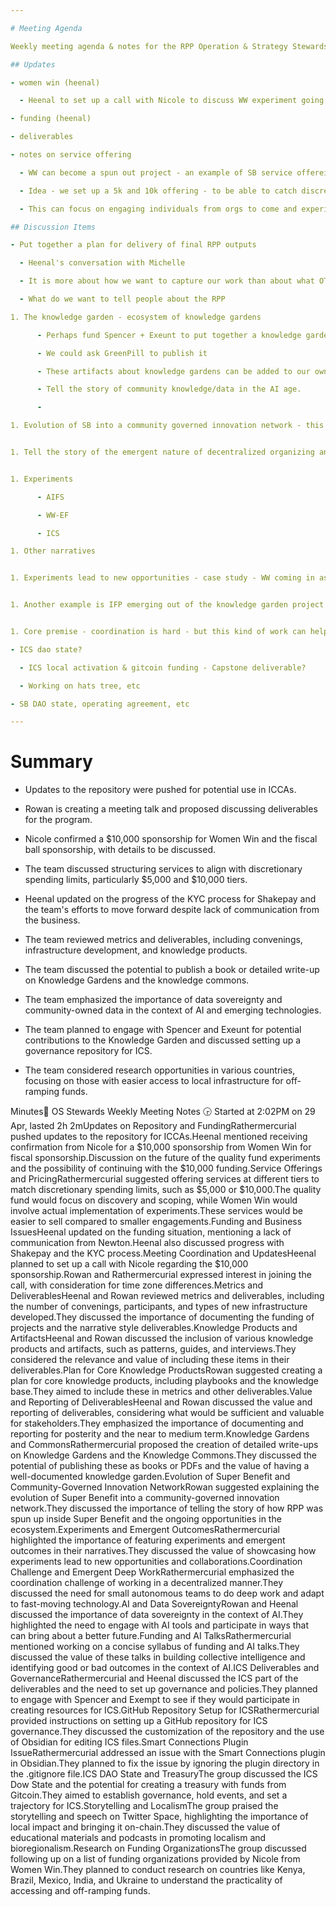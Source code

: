```yaml
---

# Meeting Agenda

Weekly meeting agenda & notes for the RPP Operation & Strategy Stewards team.

## Updates

- women win (heenal)

  - Heenal to set up a call with Nicole to discuss WW experiment going forward 

- funding (heenal)

- deliverables

- notes on service offering 

  - WW can become a spun out project - an example of SB service offereing

  - Idea - we set up a 5k and 10k offering - to be able to catch discretionary spending amounts from orgs... rather than a full engagement from an org. 

  - This can focus on engaging individuals from orgs to come and experiment without needing to bring their whole org in board. 

## Discussion Items

- Put together a plan for delivery of final RPP outputs 

  - Heenal's conversation with Michelle

  - It is more about how we want to capture our work than about what OTF want. 

  - What do we want to tell people about the RPP

1. The knowledge garden - ecosystem of knowledge gardens 

      - Perhaps fund Spencer + Exeunt to put together a knowledge garden artifact and templates etc to that we can publish. Perhaps in the form of a book.   

      - We could ask GreenPill to publish it 

      - These artifacts about knowledge gardens can be added to our own knowledge garden to explain what it is. 

      - Tell the story of community knowledge/data in the AI age. 

      - 

1. Evolution of SB into a community governed innovation network - this is part recap/review of RPP as a project and part evolution of superbenefit. 


1. Tell the story of the emergent nature of decentralized organizing and how the real insights emerged once we started executing on it. 


1. Experiments 

      - AIFS

      - WW-EF 

      - ICS

1. Other narratives 


1. Experiments lead to new opportunities - case study - WW coming in as part of the EF experiments, and this evolving into it's own collaboration and ongoing research opportunity - example of the power of decentralized organizing... 


1. Another example is IFP emerging out of the knowledge garden project in collaboration with other partners and in response to emerging technology


1. Core premise - coordination is hard - but this kind of work can help slow moving orgs to engage with a small fast moving team context to help them engage with a speed of change that they could otherwise never keep up with. We need this if these orgs are going to have any chance of adapting to change

- ICS dao state?

  - ICS local activation & gitcoin funding - Capstone deliverable?

  - Working on hats tree, etc

- SB DAO state, operating agreement, etc

---
```


# Summary

- Updates to the repository were pushed for potential use in ICCAs.

- Rowan is creating a meeting talk and proposed discussing deliverables for the program.

- Nicole confirmed a $10,000 sponsorship for Women Win and the fiscal ball sponsorship, with details to be discussed.

- The team discussed structuring services to align with discretionary spending limits, particularly $5,000 and $10,000 tiers.

- Heenal updated on the progress of the KYC process for Shakepay and the team's efforts to move forward despite lack of communication from the business.

- The team reviewed metrics and deliverables, including convenings, infrastructure development, and knowledge products.

- The team discussed the potential to publish a book or detailed write-up on Knowledge Gardens and the knowledge commons.

- The team emphasized the importance of data sovereignty and community-owned data in the context of AI and emerging technologies.

- The team planned to engage with Spencer and Exeunt for potential contributions to the Knowledge Garden and discussed setting up a governance repository for ICS.

- The team considered research opportunities in various countries, focusing on those with easier access to local infrastructure for off-ramping funds.

Minutes📝 OS Stewards Weekly Meeting Notes 🕞 Started at 2:02PM on 29 Apr, lasted 2h 2mUpdates on Repository and FundingRathermercurial pushed updates to the repository for ICCAs.Heenal mentioned receiving confirmation from Nicole for a $10,000 sponsorship from Women Win for fiscal sponsorship.Discussion on the future of the quality fund experiments and the possibility of continuing with the $10,000 funding.Service Offerings and PricingRathermercurial suggested offering services at different tiers to match discretionary spending limits, such as $5,000 or $10,000.The quality fund would focus on discovery and scoping, while Women Win would involve actual implementation of experiments.These services would be easier to sell compared to smaller engagements.Funding and Business IssuesHeenal updated on the funding situation, mentioning a lack of communication from Newton.Heenal also discussed progress with Shakepay and the KYC process.Meeting Coordination and UpdatesHeenal planned to set up a call with Nicole regarding the $10,000 sponsorship.Rowan and Rathermercurial expressed interest in joining the call, with consideration for time zone differences.Metrics and DeliverablesHeenal and Rowan reviewed metrics and deliverables, including the number of convenings, participants, and types of new infrastructure developed.They discussed the importance of documenting the funding of projects and the narrative style deliverables.Knowledge Products and ArtifactsHeenal and Rowan discussed the inclusion of various knowledge products and artifacts, such as patterns, guides, and interviews.They considered the relevance and value of including these items in their deliverables.Plan for Core Knowledge ProductsRowan suggested creating a plan for core knowledge products, including playbooks and the knowledge base.They aimed to include these in metrics and other deliverables.Value and Reporting of DeliverablesHeenal and Rowan discussed the value and reporting of deliverables, considering what would be sufficient and valuable for stakeholders.They emphasized the importance of documenting and reporting for posterity and the near to medium term.Knowledge Gardens and CommonsRathermercurial proposed the creation of detailed write-ups on Knowledge Gardens and the Knowledge Commons.They discussed the potential of publishing these as books or PDFs and the value of having a well-documented knowledge garden.Evolution of Super Benefit and Community-Governed Innovation NetworkRowan suggested explaining the evolution of Super Benefit into a community-governed innovation network.They discussed the importance of telling the story of how RPP was spun up inside Super Benefit and the ongoing opportunities in the ecosystem.Experiments and Emergent OutcomesRathermercurial highlighted the importance of featuring experiments and emergent outcomes in their narratives.They discussed the value of showcasing how experiments lead to new opportunities and collaborations.Coordination Challenge and Emergent Deep WorkRathermercurial emphasized the coordination challenge of working in a decentralized manner.They discussed the need for small autonomous teams to do deep work and adapt to fast-moving technology.AI and Data SovereigntyRowan and Heenal discussed the importance of data sovereignty in the context of AI.They highlighted the need to engage with AI tools and participate in ways that can bring about a better future.Funding and AI TalksRathermercurial mentioned working on a concise syllabus of funding and AI talks.They discussed the value of these talks in building collective intelligence and identifying good or bad outcomes in the context of AI.ICS Deliverables and GovernanceRathermercurial and Heenal discussed the ICS part of the deliverables and the need to set up governance and policies.They planned to engage with Spencer and Exempt to see if they would participate in creating resources for ICS.GitHub Repository Setup for ICSRathermercurial provided instructions on setting up a GitHub repository for ICS governance.They discussed the customization of the repository and the use of Obsidian for editing ICS files.Smart Connections Plugin IssueRathermercurial addressed an issue with the Smart Connections plugin in Obsidian.They planned to fix the issue by ignoring the plugin directory in the .gitignore file.ICS DAO State and TreasuryThe group discussed the ICS Dow State and the potential for creating a treasury with funds from Gitcoin.They aimed to establish governance, hold events, and set a trajectory for ICS.Storytelling and LocalismThe group praised the storytelling and speech on Twitter Space, highlighting the importance of local impact and bringing it on-chain.They discussed the value of educational materials and podcasts in promoting localism and bioregionalism.Research on Funding OrganizationsThe group discussed following up on a list of funding organizations provided by Nicole from Women Win.They planned to conduct research on countries like Kenya, Brazil, Mexico, India, and Ukraine to understand the practicality of accessing and off-ramping funds.
